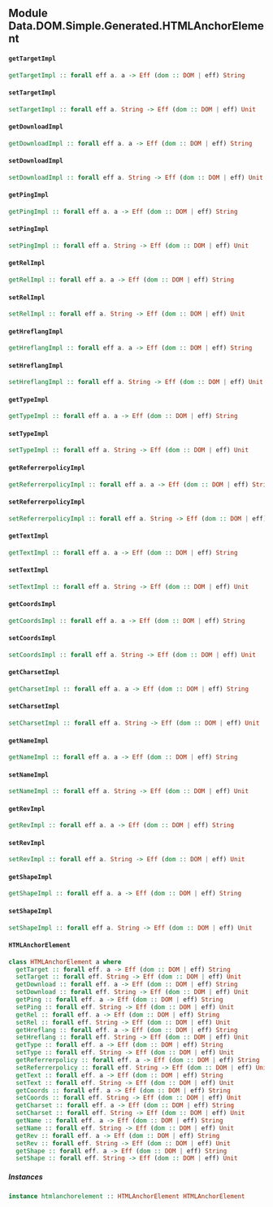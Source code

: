## Module Data.DOM.Simple.Generated.HTMLAnchorElement

#### `getTargetImpl`

``` purescript
getTargetImpl :: forall eff a. a -> Eff (dom :: DOM | eff) String
```

#### `setTargetImpl`

``` purescript
setTargetImpl :: forall eff a. String -> Eff (dom :: DOM | eff) Unit
```

#### `getDownloadImpl`

``` purescript
getDownloadImpl :: forall eff a. a -> Eff (dom :: DOM | eff) String
```

#### `setDownloadImpl`

``` purescript
setDownloadImpl :: forall eff a. String -> Eff (dom :: DOM | eff) Unit
```

#### `getPingImpl`

``` purescript
getPingImpl :: forall eff a. a -> Eff (dom :: DOM | eff) String
```

#### `setPingImpl`

``` purescript
setPingImpl :: forall eff a. String -> Eff (dom :: DOM | eff) Unit
```

#### `getRelImpl`

``` purescript
getRelImpl :: forall eff a. a -> Eff (dom :: DOM | eff) String
```

#### `setRelImpl`

``` purescript
setRelImpl :: forall eff a. String -> Eff (dom :: DOM | eff) Unit
```

#### `getHreflangImpl`

``` purescript
getHreflangImpl :: forall eff a. a -> Eff (dom :: DOM | eff) String
```

#### `setHreflangImpl`

``` purescript
setHreflangImpl :: forall eff a. String -> Eff (dom :: DOM | eff) Unit
```

#### `getTypeImpl`

``` purescript
getTypeImpl :: forall eff a. a -> Eff (dom :: DOM | eff) String
```

#### `setTypeImpl`

``` purescript
setTypeImpl :: forall eff a. String -> Eff (dom :: DOM | eff) Unit
```

#### `getReferrerpolicyImpl`

``` purescript
getReferrerpolicyImpl :: forall eff a. a -> Eff (dom :: DOM | eff) String
```

#### `setReferrerpolicyImpl`

``` purescript
setReferrerpolicyImpl :: forall eff a. String -> Eff (dom :: DOM | eff) Unit
```

#### `getTextImpl`

``` purescript
getTextImpl :: forall eff a. a -> Eff (dom :: DOM | eff) String
```

#### `setTextImpl`

``` purescript
setTextImpl :: forall eff a. String -> Eff (dom :: DOM | eff) Unit
```

#### `getCoordsImpl`

``` purescript
getCoordsImpl :: forall eff a. a -> Eff (dom :: DOM | eff) String
```

#### `setCoordsImpl`

``` purescript
setCoordsImpl :: forall eff a. String -> Eff (dom :: DOM | eff) Unit
```

#### `getCharsetImpl`

``` purescript
getCharsetImpl :: forall eff a. a -> Eff (dom :: DOM | eff) String
```

#### `setCharsetImpl`

``` purescript
setCharsetImpl :: forall eff a. String -> Eff (dom :: DOM | eff) Unit
```

#### `getNameImpl`

``` purescript
getNameImpl :: forall eff a. a -> Eff (dom :: DOM | eff) String
```

#### `setNameImpl`

``` purescript
setNameImpl :: forall eff a. String -> Eff (dom :: DOM | eff) Unit
```

#### `getRevImpl`

``` purescript
getRevImpl :: forall eff a. a -> Eff (dom :: DOM | eff) String
```

#### `setRevImpl`

``` purescript
setRevImpl :: forall eff a. String -> Eff (dom :: DOM | eff) Unit
```

#### `getShapeImpl`

``` purescript
getShapeImpl :: forall eff a. a -> Eff (dom :: DOM | eff) String
```

#### `setShapeImpl`

``` purescript
setShapeImpl :: forall eff a. String -> Eff (dom :: DOM | eff) Unit
```

#### `HTMLAnchorElement`

``` purescript
class HTMLAnchorElement a where
  getTarget :: forall eff. a -> Eff (dom :: DOM | eff) String
  setTarget :: forall eff. String -> Eff (dom :: DOM | eff) Unit
  getDownload :: forall eff. a -> Eff (dom :: DOM | eff) String
  setDownload :: forall eff. String -> Eff (dom :: DOM | eff) Unit
  getPing :: forall eff. a -> Eff (dom :: DOM | eff) String
  setPing :: forall eff. String -> Eff (dom :: DOM | eff) Unit
  getRel :: forall eff. a -> Eff (dom :: DOM | eff) String
  setRel :: forall eff. String -> Eff (dom :: DOM | eff) Unit
  getHreflang :: forall eff. a -> Eff (dom :: DOM | eff) String
  setHreflang :: forall eff. String -> Eff (dom :: DOM | eff) Unit
  getType :: forall eff. a -> Eff (dom :: DOM | eff) String
  setType :: forall eff. String -> Eff (dom :: DOM | eff) Unit
  getReferrerpolicy :: forall eff. a -> Eff (dom :: DOM | eff) String
  setReferrerpolicy :: forall eff. String -> Eff (dom :: DOM | eff) Unit
  getText :: forall eff. a -> Eff (dom :: DOM | eff) String
  setText :: forall eff. String -> Eff (dom :: DOM | eff) Unit
  getCoords :: forall eff. a -> Eff (dom :: DOM | eff) String
  setCoords :: forall eff. String -> Eff (dom :: DOM | eff) Unit
  getCharset :: forall eff. a -> Eff (dom :: DOM | eff) String
  setCharset :: forall eff. String -> Eff (dom :: DOM | eff) Unit
  getName :: forall eff. a -> Eff (dom :: DOM | eff) String
  setName :: forall eff. String -> Eff (dom :: DOM | eff) Unit
  getRev :: forall eff. a -> Eff (dom :: DOM | eff) String
  setRev :: forall eff. String -> Eff (dom :: DOM | eff) Unit
  getShape :: forall eff. a -> Eff (dom :: DOM | eff) String
  setShape :: forall eff. String -> Eff (dom :: DOM | eff) Unit
```

##### Instances
``` purescript
instance htmlanchorelement :: HTMLAnchorElement HTMLAnchorElement
```


